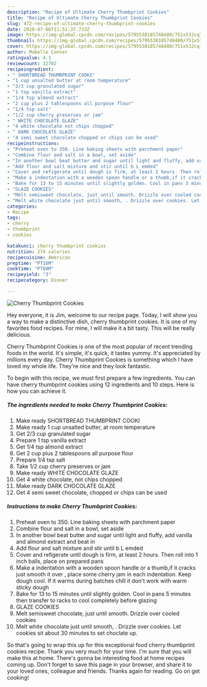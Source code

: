 ```yaml
---
description: "Recipe of Ultimate Cherry Thumbprint Cookies"
title: "Recipe of Ultimate Cherry Thumbprint Cookies"
slug: 472-recipe-of-ultimate-cherry-thumbprint-cookies
date: 2020-07-06T11:51:37.733Z
image: https://img-global.cpcdn.com/recipes/5795538185748480/751x532cq70/cherry-thumbprint-cookies-recipe-main-photo.jpg
thumbnail: https://img-global.cpcdn.com/recipes/5795538185748480/751x532cq70/cherry-thumbprint-cookies-recipe-main-photo.jpg
cover: https://img-global.cpcdn.com/recipes/5795538185748480/751x532cq70/cherry-thumbprint-cookies-recipe-main-photo.jpg
author: Mabelle Conner
ratingvalue: 4.1
reviewcount: 32702
recipeingredient:
- " SHORTBREAD THUMBPRINT COOKI"
- "1 cup unsalted butter at room temperature"
- "2/3 cup granulated sugar"
- "1 tsp vanilla extract"
- "1/4 tsp almond extract"
- "2 cup plus 2 tablespoons all purpose flour"
- "1/4 tsp salt"
- "1/2 cup cherry preserves or jam"
- " WHITE CHOCOLATE GLAZE"
- "4 white chocolate not chips chopped"
- " DARK CHOCOLATE GLAZE"
- "4 semi sweet chocolate chopped or chips can be used"
recipeinstructions:
- "Preheat oven to 350. Line baking sheets with parchment paper"
- "Combine flour and salt in a bowl, set aside"
- "In another bowl beat butter and sugar until light and fluffy, add vanilla and almond extract and beat in"
- "Add flour and salt mixture and stir until b L emded"
- "Cover and refigerate until dough is firm, at least 2 hours. Then roll into 1 inch balls, place on prepared pans"
- "Make a indentation with a wooden spoon handle or a thumb,if it cracks just smooth it over , place some cherry jam in each indentation. Keep dough cool. If it warms during batches chill it don&#39;t work with warm sticky dough"
- "Bake for 13 to 15 minutes until slightly golden. Cool in pans 5 minutes then transfer to racks to cool completely  before glazing"
- "GLAZE COOKIES"
- "Melt semisweet chocolate, just until smooth. Drizzle over cooled cookies"
- "Melt white chocolate just until smooth, . Drizzle over cookies. Let cookies  sit about 30 minutes to set choclate up."
categories:
- Recipe
tags:
- cherry
- thumbprint
- cookies

katakunci: cherry thumbprint cookies 
nutrition: 274 calories
recipecuisine: American
preptime: "PT16M"
cooktime: "PT60M"
recipeyield: "3"
recipecategory: Dinner

---
```



![Cherry Thumbprint Cookies](https://img-global.cpcdn.com/recipes/5795538185748480/751x532cq70/cherry-thumbprint-cookies-recipe-main-photo.jpg)

Hey everyone, it is Jim, welcome to our recipe page. Today, I will show you a way to make a distinctive dish, cherry thumbprint cookies. It is one of my favorites food recipes. For mine, I will make it a bit tasty. This will be really delicious.



Cherry Thumbprint Cookies is one of the most popular of recent trending foods in the world. It's simple, it's quick, it tastes yummy. It's appreciated by millions every day. Cherry Thumbprint Cookies is something which I have loved my whole life. They're nice and they look fantastic.


To begin with this recipe, we must first prepare a few ingredients. You can have cherry thumbprint cookies using 12 ingredients and 10 steps. Here is how you can achieve it.

<!--inarticleads1-->

##### The ingredients needed to make Cherry Thumbprint Cookies:

1. Make ready  SHORTBREAD THUMBPRINT COOKI
1. Make ready 1 cup unsalted butter, at room temperature
1. Get 2/3 cup granulated sugar
1. Prepare 1 tsp vanilla extract
1. Get 1/4 tsp almond extract
1. Get 2 cup plus 2 tablespoons all purpose flour
1. Prepare 1/4 tsp salt
1. Take 1/2 cup cherry preserves or jam
1. Make ready  WHITE CHOCOLATE GLAZE
1. Get 4 white chocolate, not chips chopped
1. Make ready  DARK CHOCOLATE GLAZE
1. Get 4 semi sweet chocolate, chopped or chips can be used




<!--inarticleads2-->

##### Instructions to make Cherry Thumbprint Cookies:

1. Preheat oven to 350. Line baking sheets with parchment paper
1. Combine flour and salt in a bowl, set aside
1. In another bowl beat butter and sugar until light and fluffy, add vanilla and almond extract and beat in
1. Add flour and salt mixture and stir until b L emded
1. Cover and refigerate until dough is firm, at least 2 hours. Then roll into 1 inch balls, place on prepared pans
1. Make a indentation with a wooden spoon handle or a thumb,if it cracks just smooth it over , place some cherry jam in each indentation. Keep dough cool. If it warms during batches chill it don&#39;t work with warm sticky dough
1. Bake for 13 to 15 minutes until slightly golden. Cool in pans 5 minutes then transfer to racks to cool completely  before glazing
1. GLAZE COOKIES
1. Melt semisweet chocolate, just until smooth. Drizzle over cooled cookies
1. Melt white chocolate just until smooth, . Drizzle over cookies. Let cookies  sit about 30 minutes to set choclate up.




So that's going to wrap this up for this exceptional food cherry thumbprint cookies recipe. Thank you very much for your time. I'm sure that you will make this at home. There's gonna be interesting food at home recipes coming up. Don't forget to save this page in your browser, and share it to your loved ones, colleague and friends. Thanks again for reading. Go on get cooking!
